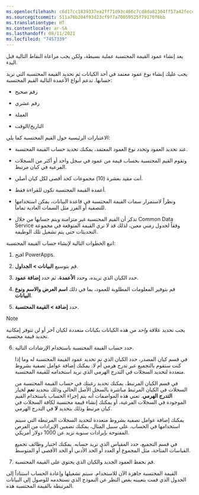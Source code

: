 ```yaml
---
ms.openlocfilehash: c6d17cc1839337ea2ff71d93c466c7cd8da82304ff57a42feccbb006e8861dfc
ms.sourcegitcommit: 511a76b204f93d23cf9f7a70059525f79170f6bb
ms.translationtype: HT
ms.contentlocale: ar-SA
ms.lasthandoff: 08/11/2021
ms.locfileid: "7457339"
---
```

يعد إنشاء عمود القيمة المحتسبة عملية بسيطة، ولكن يجب مراعاة النقاط التالية قبل البدء.

يجب عليك إنشاء نوع عمود معتمد في أحد الكيانات ثم تحديد القيمة المحتسبة التي تريد حسابها. تدعم أنواع الأعمدة التالية القيم المحتسبة:

-   رقم صحيح

-   رقم عشري

-   العملة

-   التاريخ/الوقت

الاعتبارات الرئيسية حول القيم المحتسبة كما يلي: 

-   عند تحديد العمود وتحدد نوع العمود المعتمد، يمكنك تحديد حساب القيمة المحتسبة.

-   وتقوم القيم المحتسبة بحساب قيمة من عمود في سجل واحد أو أكثر من السجلات الفرعية في كيان مرتبط.

-   أنت مقيد بعشرة (10) مجموعات كحد أقصى لكل كيان أصلي.

-   أعمدة القيمة المحتسبة تكون للقراءة فقط.

-   ونظراً لاستمرار سمات القيمة المحتسبة في قاعدة البيانات، يمكن استخدامها للتصفية أو الفرز مثل السمات العادية تماماً.

-   تذكر أن القيم المحتسبة غير متزامنة ويتم حسابها من خلال Common Data Service وفقاً لجدول زمني معين، لذلك قد لا تري القيمة المتوقعة في مجموعة التحديثات حتى يتم تشغيل تلك الوظيفة.

اتبع الخطوات التالية لإنشاء حساب القيمة المحتسبة:

1.  افتح PowerApps.

2.  قم بتوسيع **البيانات > الجداول**.

3.  حدد الكيان الذي تريده، وحدد **الأعمدة**، ثم حدد **إضافة عمود**.

4.  قم بتوفير المعلومات المطلوبة للعمود، بما في ذلك **اسم العرض** **والاسم** **ونوع البيانات**.

5.  حدد **إضافة > القيمة المحتسبة**.

> [!NOTE]
> يجب تحديد علاقة *واحد* من هذه الكيانات بكيانات *متعددة* لكيان آخر أو لن تتوفر إمكانية تحديد قيمة محتسبة.

6.  حدد حساب القيمة المحتسبة باستخدام الإرشادات التالية.

    في قسم كيان المصدر، حدد الكيان الذي تم تحديد عمود القيمة المحتسبة له وما إذا كنت ستقوم بالتجميع عبر تدرج هرمي أم لا. يمكنك إضافة عوامل تصفية بشروط متعددة لتحديد السجلات في التدرج الهرمي الذي تريد استخدامه للقيمة المحتسبة.
    
    في قسم الكيان المرتبط، يمكنك تحديد رغبتك في حساب القيمة المحتسبة من السجلات في الكيان المرتبط مباشرة بالسجل الأصل الحالي وذلك بتحديد **نعم** لخيار **التدرج الهرمي**. تعني هذه المواصفات أنه يتم إجراء الحساب باستخدام القيم الموجودة في السجلات الفرعية، أو يمكنك إنشاء قيمة محتسبة لكافة السجلات في كيان مرتبط وذلك بتحديد **لا** في التدرج الهرمي.
    
    يمكنك إضافة عوامل تصفية بشروط متعددة لتحديد السجلات المرتبطة التي سيتم استخدامها في الحساب. على سبيل المثال، يمكنك تضمين الإيرادات من الفرص المفتوحة بإيرادات سنوية تزيد عن 1000 دولار أمريكي.
    
    في قسم التجميع، حدد المقياس الذي تريد حسابه.
    يمكنك اختيار وظائف تجميع القياسات المتاحة، مثل المجموع أو العدد أو الحد الأدنى أو الحد الأقصى أو المتوسط.

7.  قم بحفظ العمود الجديد والكيان الذي يحتوي على القيمة المحتسبة.

القيمة المحتسبة جاهزة الآن للاستخدام. سيتم تشغيلها وإعادة الحساب استناداً إلى الجدول الذي قمت بتعيينه بغض النظر عن النموذج الذي تستخدمه للوصول إلى البيانات المرتبطة بالقيمة المحتسبة هذه.

